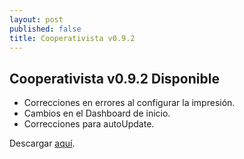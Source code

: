 ```yaml
---
layout: post
published: false
title: Cooperativista v0.9.2
---
```

## Cooperativista v0.9.2 Disponible

- Correcciones en errores al configurar la impresión.
- Cambios en el Dashboard de inicio.
- Correcciones para autoUpdate.

Descargar [aquí](https://github.com/Pax17/cooperativista/releases/tag/v0.9.2).
